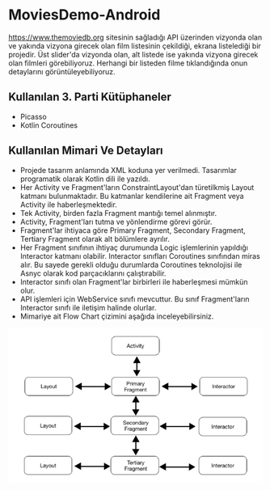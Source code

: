 # MoviesDemo-Android
https://www.themoviedb.org sitesinin sağladığı API üzerinden vizyonda olan ve yakında vizyona girecek olan film listesinin çekildiği, ekrana listelediği bir projedir. Üst slider'da vizyonda olan, alt listede ise yakında vizyona girecek olan filmleri görebiliyoruz. Herhangi bir listeden filme tıklandığında onun detaylarını görüntüleyebiliyoruz.


## Kullanılan 3. Parti Kütüphaneler
- Picasso
- Kotlin Coroutines


## Kullanılan Mimari Ve Detayları
- Projede tasarım anlamında XML koduna yer verilmedi. Tasarımlar programatik olarak Kotlin dili ile yazıldı. 
- Her Activity ve Fragment'ların ConstraintLayout'dan türetilkmiş Layout katmanı bulunmaktadır. Bu katmanlar kendilerine ait Fragment veya Activity ile haberleşmektedir.
- Tek Activity, birden fazla Fragment mantığı temel alınmıştır.
- Activity, Fragment'ları tutma ve yönlendirme görevi görür.
- Fragment'lar ihtiyaca göre Primary Fragment, Secondary Fragment, Tertiary Fragment olarak alt bölümlere ayrılır.
- Her Fragment sınıfının ihtiyaç durumunda Logic işlemlerinin yapıldığı Interactor katmanı olabilir. Interactor sınıfları Coroutines sınıfından miras alır. Bu sayede gerekli olduğu durumlarda Coroutines teknolojisi ile Asnyc olarak kod parçacıklarını çalıştırabilir.
- Interactor sınıfı olan Fragment'lar birbirleri ile haberleşmesi mümkün olur.
- API işlemleri için WebService sınıfı mevcuttur. Bu sınıf Fragment'ların Interactor sınıfı ile iletişim halinde olurlar.
- Mimariye ait Flow Chart çizimini aşağıda inceleyebilirsiniz.

![github](https://github.com/nejatboy/MoviesDemo-Android/blob/main/Flow%20Chart.png)
